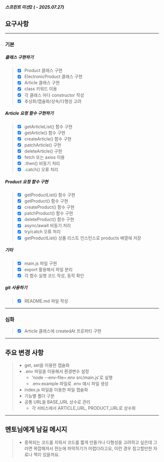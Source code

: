 ##### 스프린트 미션2 ( - 2025.07.27)
## 요구사항
---
### 기본
##### 클래스 구현하기
> - [x] Product 클래스 구현
> - [x] ElectronicProduct 클래스 구현
> - [x] Article 클래스 구현
> - [x] class 키워드 이용
> - [x] 각 클래스 마다 constructor 작성
> - [x] 추상화/캡슐화/상속/다형성 고려
##### Article 요청 함수 구현하기
> - [x] getArticleList() 함수 구현
> - [x] getArticle() 함수 구현
> - [x] createArticle() 함수 구현
> - [x] patchArticle() 구현
> - [x] deleteArticle() 구현
> - [x] fetch 또는 axios 이용
> - [x] .then() 비동기 처리
> - [x] .catch() 오류 처리
##### Product 요청 함수 구현
> - [x] getProductList() 함수 구현
> - [x] getProduct() 함수 구현
> - [x] createProduct() 함수 구현
> - [x] patchProduct() 함수 구현
> - [x] deleteProduct() 함수 구현
> - [x] async/await 비동기 처리
> - [x] try/catch 오류 처리
> - [x] getProductList() 상품 리스트 인스턴스로 products 배열에 저장
##### 기타
> - [x] main.js 파일 구현
> - [x] export 활용해서 파일 분리
> - [x] 각 함수 실행 코드 작성, 동작 확인
##### git 사용하기
> - [x] README.md 파일 작성
---
### 심화
> - [x] Article 클래스에 createdAt 프로퍼티 구현
---
## 주요 변경 사항
> - get, set을 이용한 캡슐화
> - .env 파일을 이용해서 환경변수 설정
>   - 'node --env-file=.env src/main.js'로 실행
>   - .env.example 파일로 .env 예시 파일 생성
> - index.js 파일을 이용한 파일 캡슐화
> - 기능별 폴더 구분
> - 공통 URL을 BASE_URL 상수로 관리
>   - 각 서비스에서 ARTICLE_URL, PRODUCT_URL로 상수화
---
## 멘토님에게 남길 메시지
> - 중복되는 코드를 지워서 코드를 짧게 만들거나 다형성을 고려하고 싶은데 그러면 복잡해져서 한눈에 파악하기가 어렵더라고요, 이런 경우 참고할만한 자료나 책이 있을까요.